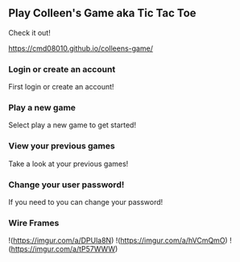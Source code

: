 

## Play Colleen's Game aka Tic Tac Toe

Check it out!

https://cmd08010.github.io/colleens-game/

### Login or create an account

First login or create an account!

### Play a new game

Select play a new game to get started!


### View your previous games

Take a look at your previous games!

### Change your user password!

If you need to you can change your password!


### Wire Frames

!(https://imgur.com/a/DPUla8N)
!(https://imgur.com/a/hVCmQmO)
!(https://imgur.com/a/tP57WWW)

